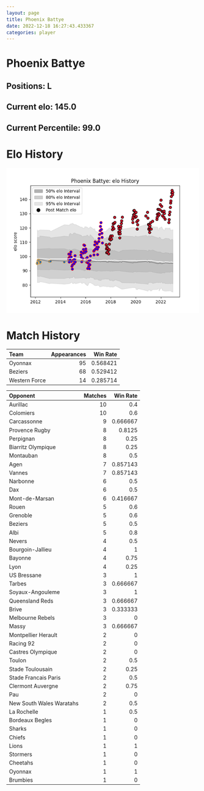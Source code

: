 ```yaml
---  
layout: page  
title: Phoenix Battye  
date: 2022-12-18 16:27:43.433367  
categories: player  
---
```

# Phoenix Battye

## Positions: L

## Current elo: 145.0

## Current Percentile: 99.0

# Elo History


![elo history](history_PhoenixBattye.png)
# Match History


| Team          |   Appearances |   Win Rate |
|:--------------|--------------:|-----------:|
| Oyonnax       |            95 |   0.568421 |
| Beziers       |            68 |   0.529412 |
| Western Force |            14 |   0.285714 |

| Opponent                 |   Matches |   Win Rate |
|:-------------------------|----------:|-----------:|
| Aurillac                 |        10 |   0.4      |
| Colomiers                |        10 |   0.6      |
| Carcassonne              |         9 |   0.666667 |
| Provence Rugby           |         8 |   0.8125   |
| Perpignan                |         8 |   0.25     |
| Biarritz Olympique       |         8 |   0.25     |
| Montauban                |         8 |   0.5      |
| Agen                     |         7 |   0.857143 |
| Vannes                   |         7 |   0.857143 |
| Narbonne                 |         6 |   0.5      |
| Dax                      |         6 |   0.5      |
| Mont-de-Marsan           |         6 |   0.416667 |
| Rouen                    |         5 |   0.6      |
| Grenoble                 |         5 |   0.6      |
| Beziers                  |         5 |   0.5      |
| Albi                     |         5 |   0.8      |
| Nevers                   |         4 |   0.5      |
| Bourgoin-Jallieu         |         4 |   1        |
| Bayonne                  |         4 |   0.75     |
| Lyon                     |         4 |   0.25     |
| US Bressane              |         3 |   1        |
| Tarbes                   |         3 |   0.666667 |
| Soyaux-Angouleme         |         3 |   1        |
| Queensland Reds          |         3 |   0.666667 |
| Brive                    |         3 |   0.333333 |
| Melbourne Rebels         |         3 |   0        |
| Massy                    |         3 |   0.666667 |
| Montpellier Herault      |         2 |   0        |
| Racing 92                |         2 |   0        |
| Castres Olympique        |         2 |   0        |
| Toulon                   |         2 |   0.5      |
| Stade Toulousain         |         2 |   0.25     |
| Stade Francais Paris     |         2 |   0.5      |
| Clermont Auvergne        |         2 |   0.75     |
| Pau                      |         2 |   0        |
| New South Wales Waratahs |         2 |   0.5      |
| La Rochelle              |         1 |   0.5      |
| Bordeaux Begles          |         1 |   0        |
| Sharks                   |         1 |   0        |
| Chiefs                   |         1 |   0        |
| Lions                    |         1 |   1        |
| Stormers                 |         1 |   0        |
| Cheetahs                 |         1 |   0        |
| Oyonnax                  |         1 |   1        |
| Brumbies                 |         1 |   0        |